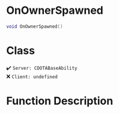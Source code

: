 # OnOwnerSpawned
```lua
void OnOwnerSpawned()
```
# Class
✔️ `Server: CDOTABaseAbility`  
❌ `Client: undefined`  

# Function Description

